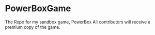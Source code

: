 # PowerBoxGame
The Repo for my sandbox game, PowerBox
All contributors will receive a premium copy of the game.
